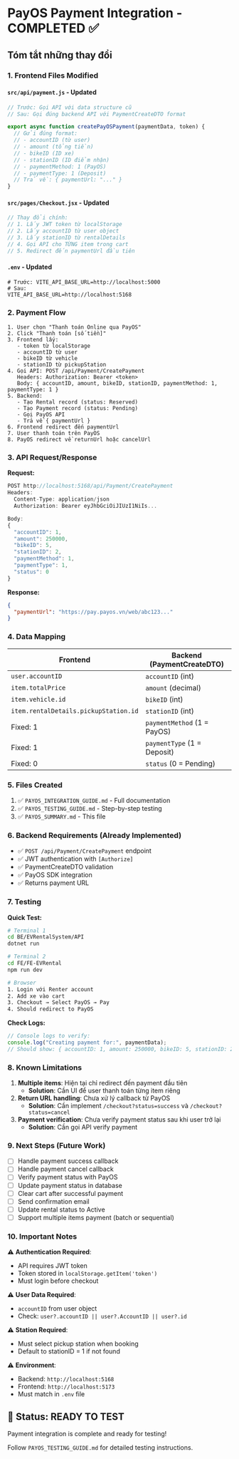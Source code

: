 # PayOS Payment Integration - COMPLETED ✅

## Tóm tắt những thay đổi

### 1. Frontend Files Modified

#### `src/api/payment.js` - Updated

```javascript
// Trước: Gọi API với data structure cũ
// Sau: Gọi đúng backend API với PaymentCreateDTO format

export async function createPayOSPayment(paymentData, token) {
  // Gửi đúng format:
  // - accountID (từ user)
  // - amount (tổng tiền)
  // - bikeID (ID xe)
  // - stationID (ID điểm nhận)
  // - paymentMethod: 1 (PayOS)
  // - paymentType: 1 (Deposit)
  // Trả về: { paymentUrl: "..." }
}
```

#### `src/pages/Checkout.jsx` - Updated

```javascript
// Thay đổi chính:
// 1. Lấy JWT token từ localStorage
// 2. Lấy accountID từ user object
// 3. Lấy stationID từ rentalDetails
// 4. Gọi API cho TỪNG item trong cart
// 5. Redirect đến paymentUrl đầu tiên
```

#### `.env` - Updated

```env
# Trước: VITE_API_BASE_URL=http://localhost:5000
# Sau:
VITE_API_BASE_URL=http://localhost:5168
```

### 2. Payment Flow

```
1. User chọn "Thanh toán Online qua PayOS"
2. Click "Thanh toán [số tiền]"
3. Frontend lấy:
   - token từ localStorage
   - accountID từ user
   - bikeID từ vehicle
   - stationID từ pickupStation
4. Gọi API: POST /api/Payment/CreatePayment
   Headers: Authorization: Bearer <token>
   Body: { accountID, amount, bikeID, stationID, paymentMethod: 1, paymentType: 1 }
5. Backend:
   - Tạo Rental record (status: Reserved)
   - Tạo Payment record (status: Pending)
   - Gọi PayOS API
   - Trả về { paymentUrl }
6. Frontend redirect đến paymentUrl
7. User thanh toán trên PayOS
8. PayOS redirect về returnUrl hoặc cancelUrl
```

### 3. API Request/Response

**Request:**

```javascript
POST http://localhost:5168/api/Payment/CreatePayment
Headers:
  Content-Type: application/json
  Authorization: Bearer eyJhbGciOiJIUzI1NiIs...

Body:
{
  "accountID": 1,
  "amount": 250000,
  "bikeID": 5,
  "stationID": 2,
  "paymentMethod": 1,
  "paymentType": 1,
  "status": 0
}
```

**Response:**

```json
{
  "paymentUrl": "https://pay.payos.vn/web/abc123..."
}
```

### 4. Data Mapping

| Frontend                              | Backend (PaymentCreateDTO)  |
| ------------------------------------- | --------------------------- |
| `user.accountID`                      | `accountID` (int)           |
| `item.totalPrice`                     | `amount` (decimal)          |
| `item.vehicle.id`                     | `bikeID` (int)              |
| `item.rentalDetails.pickupStation.id` | `stationID` (int)           |
| Fixed: 1                              | `paymentMethod` (1 = PayOS) |
| Fixed: 1                              | `paymentType` (1 = Deposit) |
| Fixed: 0                              | `status` (0 = Pending)      |

### 5. Files Created

1. ✅ `PAYOS_INTEGRATION_GUIDE.md` - Full documentation
2. ✅ `PAYOS_TESTING_GUIDE.md` - Step-by-step testing
3. ✅ `PAYOS_SUMMARY.md` - This file

### 6. Backend Requirements (Already Implemented)

- ✅ `POST /api/Payment/CreatePayment` endpoint
- ✅ JWT authentication with `[Authorize]`
- ✅ PaymentCreateDTO validation
- ✅ PayOS SDK integration
- ✅ Returns payment URL

### 7. Testing

**Quick Test:**

```bash
# Terminal 1
cd BE/EVRentalSystem/API
dotnet run

# Terminal 2
cd FE/FE-EVRental
npm run dev

# Browser
1. Login với Renter account
2. Add xe vào cart
3. Checkout → Select PayOS → Pay
4. Should redirect to PayOS
```

**Check Logs:**

```javascript
// Console logs to verify:
console.log("Creating payment for:", paymentData);
// Should show: { accountID: 1, amount: 250000, bikeID: 5, stationID: 2 }
```

### 8. Known Limitations

1. **Multiple items**: Hiện tại chỉ redirect đến payment đầu tiên
   - **Solution**: Cần UI để user thanh toán từng item riêng
2. **Return URL handling**: Chưa xử lý callback từ PayOS
   - **Solution**: Cần implement `/checkout?status=success` và `/checkout?status=cancel`
3. **Payment verification**: Chưa verify payment status sau khi user trở lại
   - **Solution**: Cần gọi API verify payment

### 9. Next Steps (Future Work)

- [ ] Handle payment success callback
- [ ] Handle payment cancel callback
- [ ] Verify payment status with PayOS
- [ ] Update payment status in database
- [ ] Clear cart after successful payment
- [ ] Send confirmation email
- [ ] Update rental status to Active
- [ ] Support multiple items payment (batch or sequential)

### 10. Important Notes

⚠️ **Authentication Required**:

- API requires JWT token
- Token stored in `localStorage.getItem('token')`
- Must login before checkout

⚠️ **User Data Required**:

- `accountID` from user object
- Check: `user?.accountID || user?.AccountID || user?.id`

⚠️ **Station Required**:

- Must select pickup station when booking
- Default to stationID = 1 if not found

⚠️ **Environment**:

- Backend: `http://localhost:5168`
- Frontend: `http://localhost:5173`
- Must match in `.env` file

## 🎉 Status: READY TO TEST

Payment integration is complete and ready for testing!

Follow `PAYOS_TESTING_GUIDE.md` for detailed testing instructions.
